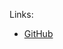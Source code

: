 Links:
- [GitHub](https://github.com/timguoqk/cloze/blob/master/books/Fahrenheit%20451%20-%20Ray%20Bradbury.txt)